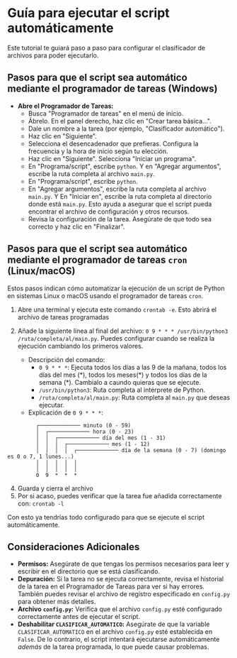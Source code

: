 # Guía para ejecutar el script automáticamente

Este tutorial te guiará paso a paso para configurar el clasificador de archivos para poder ejecutarlo.

## Pasos para que el script sea automático mediante el programador de tareas (Windows)

* **Abre el Programador de Tareas:**
    *   Busca "Programador de tareas" en el menú de inicio.
    *   Ábrelo. En el panel derecho, haz clic en "Crear tarea básica...".
    *   Dale un nombre a la tarea (por ejemplo, "Clasificador automático").
    *   Haz clic en "Siguiente".
    *   Selecciona el desencadenador que prefieras. Configura la frecuencia y la hora de inicio según tu elección.
    *   Haz clic en "Siguiente". Selecciona "Iniciar un programa".
    *   En "Programa/script", escribe `python`. Y en "Agregar argumentos", escribe la ruta completa al archivo `main.py`.
    *   En "Programa/script", escribe `python`.
    *   En "Agregar argumentos", escribe la ruta completa al archivo `main.py`. Y En "Iniciar en", escribe la ruta completa al directorio donde está `main.py`. Esto ayuda a asegurar que el script pueda encontrar el archivo de configuración y otros recursos.
    *   Revisa la configuración de la tarea. Asegúrate de que todo sea correcto y haz clic en "Finalizar".
  
## Pasos para que el script sea automático mediante el programador de tareas `cron` (Linux/macOS)

Estos pasos indican cómo automatizar la ejecución de un script de Python en sistemas Linux o macOS usando el programador de tareas `cron`.

1. Abre una terminal y ejecuta este comando `crontab -e`. Esto abrirá el archivo de tareas programadas

2. Añade la siguiente línea al final del archivo: `0 9 * * * /usr/bin/python3 /ruta/completa/al/main.py`. Puedes configurar cuando se realiza la ejecución cambiando los primeros valores.
	* Descripción del comando:
		* `0 9 * * *`: Ejecuta todos los días a las 9 de la mañana, todos los días del mes (\*), todos los meses(\*) y todos los días de la semana (*). Cambialo a caundo quieras que se ejecute.
		* `/usr/bin/python3`: Ruta completa al intérprete de Python.
		* `/ruta/completa/al/main.py`: Ruta completa al `main.py` que deseas ejecutar.
	* Explicación de `0 9 * * *`:
```
         ┌───────────── minuto (0 - 59)
         │  ┌───────────── hora (0 - 23)
         │  │  ┌───────────── día del mes (1 - 31)
         │  │  │  ┌───────────── mes (1 - 12)
         │  │  │  │  ┌───────────── día de la semana (0 - 7) (domingo es 0 o 7, 1 lunes...)
         │  │  │  │  │
         │  │  │  │  │
         0  9  *  *  * 
```
4. Guarda y cierra el archivo
5. Por si acaso, puedes verificar que la tarea fue añadida correctamente con: `crontab -l`

Con esto ya tendrías todo configurado para que se ejecute el script automáticamente.

## Consideraciones Adicionales

*   **Permisos:** Asegúrate de que tengas los permisos necesarios para leer y escribir en el directorio que se está clasificando.
*   **Depuración:** Si la tarea no se ejecuta correctamente, revisa el historial de la tarea en el Programador de Tareas para ver si hay errores.  También puedes revisar el archivo de registro especificado en `config.py` para obtener más detalles.
*   **Archivo `config.py`:** Verifica que el archivo `config.py` esté configurado correctamente antes de ejecutar el script.
*   **Deshabilitar `CLASIFICAR_AUTOMATICO`:** Asegúrate de que la variable `CLASIFICAR_AUTOMATICO` en el archivo `config.py` esté establecida en `False`.  De lo contrario, el script intentará ejecutarse automáticamente *además* de la tarea programada, lo que puede causar problemas.
